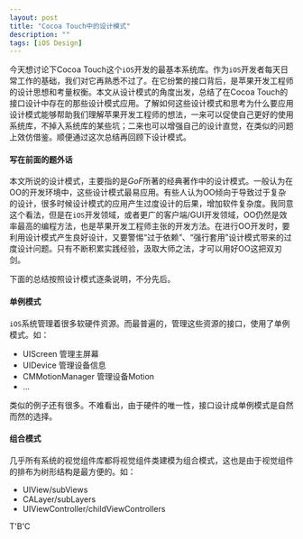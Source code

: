 ```yaml
---
layout: post
title: "Cocoa Touch中的设计模式"
description: ""
tags: [iOS Design]
---
```


今天想讨论下Cocoa Touch这个`iOS`开发的最基本系统库。作为`iOS`开发者每天日常工作的基础，我们对它再熟悉不过了。在它纷繁的接口背后，是苹果开发工程师的设计思想和考量权衡。本文从设计模式的角度出发，总结了在Cocoa Touch的接口设计中存在的那些设计模式应用。了解如何这些设计模式和思考为什么要应用设计模式能够帮助我们理解苹果开发工程师的想法，一来可以促使自己更好的使用系统库，不掉入系统库的某些坑；二来也可以增强自己的设计直觉，在类似的问题上效仿借鉴。顺便通过这次总结再回顾下设计模式。

#### 写在前面的题外话

本文所说的设计模式，主要指的是*GoF*所著的经典著作中的设计模式。一般认为在OO的开发环境中，这些设计模式最易应用。有些人认为OO倾向于导致过于复杂的设计，很多时候设计模式的应用产生过度设计的后果，增加软件复杂度。我同意这个看法，但是在`iOS`开发领域，或者更广的客户端/GUI开发领域，OO仍然是效率最高的编程方法，也是苹果开发工程师主张的开发方法。在进行OO开发时，要利用设计模式产生良好设计，又要警惕“过于依赖”、“强行套用”设计模式带来的过度设计问题。只有不断积累实践经验，汲取大师之法，才可以用好OO这把双刃剑。


下面的总结按照设计模式逐条说明，不分先后。

<!-- brief-remark -->


#### 单例模式

`iOS`系统管理着很多软硬件资源。而最普遍的，管理这些资源的接口，使用了单例模式。如：

* UIScreen 管理主屏幕
* UIDevice 管理设备信息
* CMMotionManager 管理设备Motion
* ...

类似的例子还有很多。不难看出，由于硬件的唯一性，接口设计成单例模式是自然而然的选择。

#### 组合模式

几乎所有系统的视觉组件库都将视觉组件类建模为组合模式，这也是由于视觉组件的排布为树形结构是最方便的。如：

* UIView/subViews
* CALayer/subLayers
* UIViewController/childViewControllers

T'B'C
